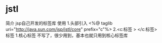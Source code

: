 # jstl
简介
    jsp自己开发的标签库
使用
    1.头部引入
        <%@ taglib uri="http://java.sun.com/jsp/jstl/core" prefix="c"%>
    2.<c:标签 > </c:标签>
标签
    1.核心标签
    不写了，很少用到，基本也就只用到核心标签库